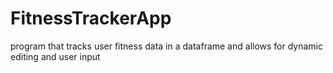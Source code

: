 # FitnessTrackerApp
program that tracks user fitness data in a dataframe and allows for dynamic editing and user input
